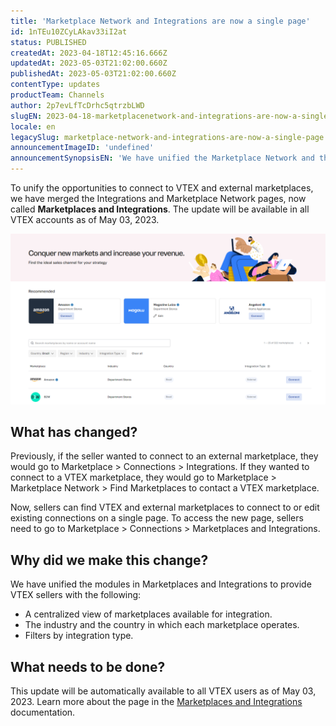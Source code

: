 ```yaml
---
title: 'Marketplace Network and Integrations are now a single page'
id: 1nTEu10ZCyLAkav33iI2at
status: PUBLISHED
createdAt: 2023-04-18T12:45:16.666Z
updatedAt: 2023-05-03T21:02:00.660Z
publishedAt: 2023-05-03T21:02:00.660Z
contentType: updates
productTeam: Channels
author: 2p7evLfTcDrhc5qtrzbLWD
slugEN: 2023-04-18-marketplacenetwork-and-integrations-are-now-a-single-page
locale: en
legacySlug: marketplace-network-and-integrations-are-now-a-single-page
announcementImageID: 'undefined'
announcementSynopsisEN: 'We have unified the Marketplace Network and the Integrations module; now, they are Marketplaces and Integrations.'
---
```


To unify the opportunities to connect to VTEX and external marketplaces, we have merged the Integrations and Marketplace Network pages, now called __Marketplaces and Integrations__. The update will be available in all VTEX accounts as of May 03, 2023.  

![Marketplaces and Integrations](https://raw.githubusercontent.com/vtexdocs/help-center-content/refs/heads/main/docs/en/announcements/2023/april/2023-04-18-marketplacenetwork-and-integrations-are-now-a-single-page_1.png)

## What has changed?  

Previously, if the seller wanted to connect to an external marketplace, they would go to Marketplace > Connections > Integrations. If they wanted to connect to a VTEX marketplace, they would go to Marketplace > Marketplace Network > Find Marketplaces to contact a VTEX marketplace.  

Now, sellers can find VTEX and external marketplaces to connect to or edit existing connections on a single page. To access the new page, sellers need to go to Marketplace > Connections > Marketplaces and Integrations.  

## Why did we make this change?  

We have unified the modules in Marketplaces and Integrations to provide VTEX sellers with the following:  

- A centralized view of marketplaces available for integration.  
- The industry and the country in which each marketplace operates.  
- Filters by integration type.  

## What needs to be done?  

This update will be automatically available to all VTEX users as of May 03, 2023. Learn more about the page in the [Marketplaces and Integrations](https://help.vtex.com/en/tutorial/marketplaces-e-integracoes--5AcBO1t29nhq7rBHas9b6V) documentation.

